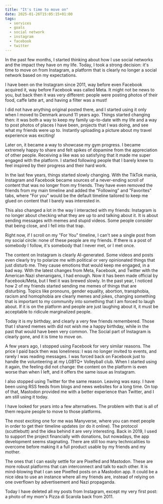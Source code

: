 ```yaml
---
title: "It's time to move on"
date: 2025-01-26T15:05:15+01:00
tags:
  - services
  - goals
  - social network
  - instagram
  - facebook
  - twitter
---
```

In the past few months, I started thinking about how I use social networks
and the impact they have on my life. Today, I took a strong decision: it's
time to move on from Instagram, a platform that is clearly no longer a social
network based on my expectations.

<!--more-->

I have been on the Instagram since 2011, way before even Facebook acquired
it, way before Facebook was called Meta. It might not be news to you, but
back then it was very different: people were posting photos of their food,
caffe latte art, and having a filter was a must!

I did not have anything original posted there, and I started using it only when
I moved to Denmark around 11 years ago. Things started changing then: it was
both a way to keep my family up-to-date with my life and a way to post photos
of places I have been, projects that I was doing, and see what my friends were
up to. Instantly uploading a picture about my travel experience was exciting!

Later on, it became a way to showcase my gym progress. I became extremely
happy to share and felt spikes of dopamine from the appreciation of other
people. Receiving a like was so satisfying that it made me super engaged
with the platform. I started following people that I barely knew to feel
inspired by their progress and their hard work.

In the last few years, things started slowly changing. With the TikTok mania,
Instagram and Facebook became sources of a never-ending scroll of content
that was no longer from my friends. They have even removed the friends from
my main timeline and added the "Following" and "Favorites" tabs, where "For
you" would be the default timeline tailored to keep me glued on content that
I barely was interested in.

This also changed a lot in the way I interacted with my friends: Instagram
is no longer about checking what they are up to and talking about it. It is
about sending messages with memes and stupid videos. Some people consider
that being close, and I fell into that trap.

Right now, if I scroll on my "For You" timeline, I can't see a single post
from my social circle: none of these people are my friends. If there is a
post of somebody I follow, it's somebody that I never met, or I met once.

The content on Instagram is clearly AI-generated. Some videos and posts even
clearly try to polarize me with political or very opinionated things that just
disturb me. They cause emotions that would keep me engaged, in a bad way. With
the latest changes from Meta, Facebook, and Twitter with the American Nazi
shenanigans, I had enough. Now it has been made official by Facebook/Meta,
but I feel it was brewed slowly. In the past year, I noticed how 2 of my
friends started sending me memes of things that are disturbing. Topics like
pronouns, gender equality, abortion, transphobia, racism and homophobia
are clearly memes and jokes, changing something that is important to my
community into something that I am forced to laugh about. If it is on the
platform and people are just laughing about it, it must be acceptable to
ridicule marginalized people.

Today it is my birthday, and clearly a very few friends remembered. Those that
I shared memes with did not wish me a happy birthday, while in the past that
would have been very common. The Social part of Instagram is clearly gone,
and it is time to move on.

A few years ago, I stopped using Facebook for very similar reasons. The
price I paid back then was loneliness: I was no longer invited to events,
and rarely I was reading messages. I was forced back on Facebook just to
handle the volunteering at my LGBTQ+ Volleyball club. When I started using
it again, the feeling did not change: the content on the platform is even
worse than when I left, and it offers the same issue as Instagram.

I also stopped using Twitter for the same reason. Leaving was easy. I have
been using RSS feeds from blogs and news websites for a long time. On top
of that, Mastodon provided me with a better experience than Twitter, and I
am still using it today.

I have looked for years into a few alternatives. The problem with that is
all of them require people to move to those platforms. 

The most exciting one for me was Manyverse, where you can meet people
in order to get their timeline updates (or do it online). The protocol
(scuttlebutt) and the idea behind it are very interesting. Back in 2019,
I used to support the project financially with donations, but nowadays, the
app development seems stagnating. There are still too many technicalities
to overcome before making it a full product usable by my friends and my mother.

The ones that I can easily settle for are Pixelfed and Mastodon. These are
more robust platforms that can interconnect and talk to each other. It is
mind-blowing that I can see Pixelfed posts on a Mastodon app. It could be
a nice idea to use an instance where all my friends are, instead of relying
on one overflown by advertisement and Nazi propaganda.

Today I have deleted all my posts from Instagram, except my very first post: a
photo of my mom's Pizza di Scarola back from 2011.
